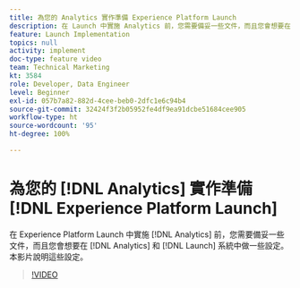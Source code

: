```yaml
---
title: 為您的 Analytics 實作準備 Experience Platform Launch
description: 在 Launch 中實施 Analytics 前，您需要備妥一些文件，而且您會想要在 Analytics 和 Launch 系統中做一些設定。本影片說明這些設定。
feature: Launch Implementation
topics: null
activity: implement
doc-type: feature video
team: Technical Marketing
kt: 3584
role: Developer, Data Engineer
level: Beginner
exl-id: 057b7a82-882d-4cee-beb0-2dfc1e6c94b4
source-git-commit: 32424f3f2b05952fe4df9ea91dcbe51684cee905
workflow-type: ht
source-wordcount: '95'
ht-degree: 100%

---
```


# 為您的 [!DNL Analytics] 實作準備 [!DNL Experience Platform Launch]

在 Experience Platform Launch 中實施 [!DNL Analytics] 前，您需要備妥一些文件，而且您會想要在 [!DNL Analytics] 和 [!DNL Launch] 系統中做一些設定。本影片說明這些設定。

>[!VIDEO](https://video.tv.adobe.com/v/28752/?quality=12)
